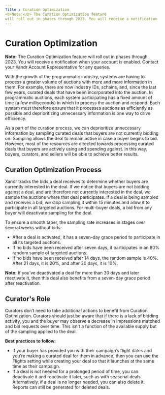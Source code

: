 ```yaml
---
Title : Curation Optimization
<b>Note:</b> The Curation Optimization feature
will roll out in phases through 2023. You will receive a notification
---
```



# Curation Optimization







<b>Note:</b> The Curation Optimization feature
will roll out in phases through 2023. You will receive a notification
when your account is enabled. Contact your Xandr
Account Representative for any queries.





With the growth of the programmatic industry, systems are having to
process a greater volume of auctions with more and more information in
them. For example, there are now industry IDs, schains, and, since the
last few years, curated deals that have been incorporated into the
auction. In programmatic auctions, each system participating has a fixed
amount of time (a few milliseconds) in which to process the auction and
respond. Each system must therefore ensure that it processes auctions as
efficiently as possible and deprioritizing unnecessary information is
one way to drive efficiency.

As a part of the curation process, we can deprioritize unnecessary
information by sampling curated deals that buyers are not currently
bidding on. Sampling allows the deal to remain active in case a buyer
begins to bid. However, most of the resources are directed towards
processing curated deals that buyers are actively using and spending
against. In this way, buyers, curators, and sellers will be able to
achieve better results.

>

## Curation Optimization Process

Xandr tracks the bids a deal receives to
determine whether buyers are currently interested in the deal. If we
notice that buyers are not bidding against a deal, and are therefore not
currently interested in the deal, we sample the auctions where that deal
participates. If a deal is being sampled and receives a bid, we stop
sampling it within 15 minutes and allow it to participate in all
targeted auctions. For multi-buyer deals, a bid from any buyer will
deactivate sampling for the deal.

To ensure a smooth taper, the sampling rate increases in stages over
several weeks without bids:

- After a deal is activated, it has a seven-day grace period to
  participate in all its targeted auctions.
- If no bids have been received after seven days, it participates in an
  80% random sample of targeted auctions.
- If no bids have been received after 14 days, the random sample is 40%.
  After 21 days, it is 20%, and after 30 days, it is 10%.



<b>Note:</b> If you’ve deactivated a deal for
more than 30 days and later reactivate it, then this deal also benefits
from a seven-day grace period after reactivation.





>

## Curator's Role

Curators don’t need to take additional actions to benefit from Curation
Optimization. Curators should just be aware that if there is a lack of
bidding activity, you and the buyer may observe a decrease in
impressions matched and bid requests over time. This isn't a function of
the available supply but of the sampling applied to the deal.

**Best practices to follow:**

- If your buyer has provided you with their campaign’s flight dates and
  you’re making a curated deal for them in advance, then you can use the
  Flights setting while creating your
  deal so that it launches at the same time as their campaign.
- If a deal is not needed for a prolonged period of time, you can
  deactivate it and reactivate it later, such as with seasonal deals.
  Alternatively, if a deal is no longer needed, you can also delete it.
  Reports can still be generated for deleted deals.






